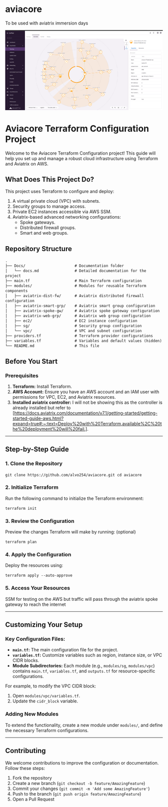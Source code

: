 # aviacore
To be used with aviatrix immersion days

![Infra diagram](./aviatrix-topology-view.png)

# Aviacore Terraform Configuration Project

Welcome to the Aviacore Terraform Configuration project! This guide will help you set up and manage a robust cloud infrastructure using Terraform and Aviatrix on AWS.

## What Does This Project Do?

This project uses Terraform to configure and deploy:

1. A virtual private cloud (VPC) with subnets.
2. Security groups to manage access.
3. Private EC2 instances accessible via AWS SSM.
4. Aviatrix-based advanced networking configurations:
    - Spoke gateways.
    - Distributed firewall groups.
    - Smart and web groups.

## Repository Structure

```
.
├── Docs/                      # Documentation folder
│   └── docs.md                # Detailed documentation for the project
├── main.tf                    # Main Terraform configuration
├── modules/                   # Modules for reusable Terraform components
│   ├── aviatrix-dist-fw/      # Aviatrix distributed firewall configuration
│   ├── aviatrix-smart-grp/    # Aviatrix smart group configuration
│   ├── aviatrix-spoke-gw/     # Aviatrix spoke gateway configuration
│   ├── aviatrix-web-grp/      # Aviatrix web group configuration
│   ├── ec2/                   # EC2 instance configuration
│   ├── sg/                    # Security group configuration
│   └── vpc/                   # VPC and subnet configuration
├── providers.tf               # Terraform provider configurations
├── variables.tf               # Variables and default values (hidden)
└── README.md                  # This file

```
## Before You Start

### Prerequisites

1. **Terraform:** Install Terraform.
2. **AWS Account:** Ensure you have an AWS account and an IAM user with permissions for VPC, EC2, and Aviatrix resources.
3. **Installed aviatrix controller:** I will not be showing this as the controller is already installed but refer to [https://docs.aviatrix.com/documentation/v7.1/getting-started/getting-started-guide-aws.html?expand=true#:~:text=Deploy%20with%20Terraform,available%2C%20the%20deployment%20will%20fail.].


---

## Step-by-Step Guide

### 1. Clone the Repository

`git clone https://github.com/alvo254/aviacore.git cd aviacore`

### 2. Initialize Terraform

Run the following command to initialize the Terraform environment:

`terraform init`

### 3. Review the Configuration

Preview the changes Terraform will make by running: (optional)

`terraform plan`

### 4. Apply the Configuration

Deploy the resources using:

`terraform apply --auto-approve`

### 5. Access Your Resources

SSM for testing on the AWS but traffic will pass through the aviatrix spoke gateway to reach the internet

---

## Customizing Your Setup

### Key Configuration Files:

- **`main.tf`:** The main configuration file for the project.
- **`variables.tf`:** Customize variables such as region, instance size, or VPC CIDR blocks.
- **Module Subdirectories:** Each module (e.g., `modules/sg`, `modules/vpc`) contains `main.tf`, `variables.tf`, and `outputs.tf` for resource-specific configurations.

For example, to modify the VPC CIDR block:

1. Open `modules/vpc/variables.tf`.
2. Update the `cidr_block` variable.

### Adding New Modules

To extend the functionality, create a new module under `modules/`, and define the necessary Terraform configurations.

---

## Contributing

We welcome contributions to improve the configuration or documentation. Follow these steps:

1. Fork the repository
2. Create a new branch (`git checkout -b feature/AmazingFeature`)
3. Commit your changes (`git commit -m 'Add some AmazingFeature'`)
4. Push to the branch (`git push origin feature/AmazingFeature`)
5. Open a Pull Request